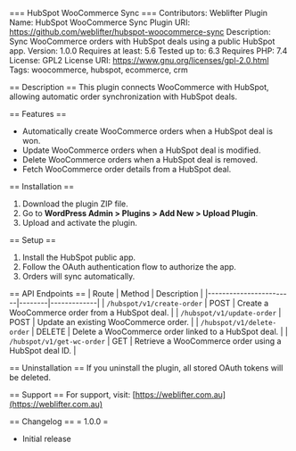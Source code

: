 === HubSpot WooCommerce Sync ===
Contributors: Weblifter
Plugin Name: HubSpot WooCommerce Sync
Plugin URI: https://github.com/weblifter/hubspot-woocommerce-sync
Description: Sync WooCommerce orders with HubSpot deals using a public HubSpot app.
Version: 1.0.0
Requires at least: 5.6
Tested up to: 6.3
Requires PHP: 7.4
License: GPL2
License URI: https://www.gnu.org/licenses/gpl-2.0.html
Tags: woocommerce, hubspot, ecommerce, crm

== Description ==
This plugin connects WooCommerce with HubSpot, allowing automatic order synchronization with HubSpot deals.

== Features ==
* Automatically create WooCommerce orders when a HubSpot deal is won.
* Update WooCommerce orders when a HubSpot deal is modified.
* Delete WooCommerce orders when a HubSpot deal is removed.
* Fetch WooCommerce order details from a HubSpot deal.

== Installation ==
1. Download the plugin ZIP file.
2. Go to **WordPress Admin > Plugins > Add New > Upload Plugin**.
3. Upload and activate the plugin.

== Setup ==
1. Install the HubSpot public app.
2. Follow the OAuth authentication flow to authorize the app.
3. Orders will sync automatically.

== API Endpoints ==
| Route                  | Method | Description |
|------------------------|--------|-------------|
| `/hubspot/v1/create-order` | POST | Create a WooCommerce order from a HubSpot deal. |
| `/hubspot/v1/update-order` | POST | Update an existing WooCommerce order. |
| `/hubspot/v1/delete-order` | DELETE | Delete a WooCommerce order linked to a HubSpot deal. |
| `/hubspot/v1/get-wc-order` | GET | Retrieve a WooCommerce order using a HubSpot deal ID. |

== Uninstallation ==
If you uninstall the plugin, all stored OAuth tokens will be deleted.

== Support ==
For support, visit: [https://weblifter.com.au](https://weblifter.com.au)

== Changelog ==
= 1.0.0 =
* Initial release
